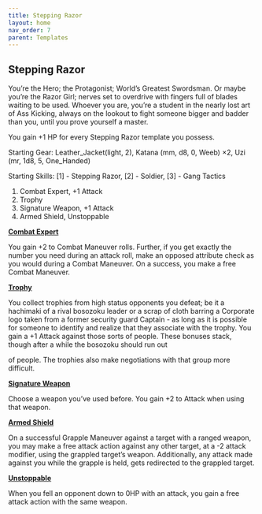 ```yaml
---
title: Stepping Razor
layout: home
nav_order: 7
parent: Templates
---
```




## **Stepping Razor**

You’re the Hero; the Protagonist; World’s Greatest Swordsman. Or maybe you’re the Razor Girl; nerves set to overdrive with fingers full of blades waiting to be used. Whoever you are, you’re a student in the nearly lost art of Ass Kicking, always on the lookout to fight someone bigger and badder than you, until you prove yourself a master. 

You gain +1 HP for every Stepping Razor template you possess.  

Starting Gear: Leather_Jacket(light, 2), Katana (mm, d8, 0, Weeb) ×2, Uzi (mr, 1d8, 5, One_Handed)

Starting Skills: [1] - Stepping Razor, [2] - Soldier, [3] - Gang Tactics



1. Combat Expert, +1 Attack
2. Trophy
3. Signature Weapon, +1 Attack
4. Armed Shield, Unstoppable

**<span style="text-decoration:underline;">Combat Expert</span>**

You gain +2 to Combat Maneuver rolls. Further, if you get exactly the number you need during an attack roll, make an opposed attribute check as you would during a Combat Maneuver. On a success, you make a free Combat Maneuver. 

**<span style="text-decoration:underline;">Trophy</span>**

You collect trophies from high status opponents you defeat; be it a hachimaki of a rival bosozoku leader or a scrap of cloth barring a Corporate logo taken from a former security guard Captain - as long as it is possible for someone to identify and realize that they associate with the trophy. You gain a +1 Attack against those sorts of people. These bonuses stack, though after a while the bosozoku should run out 

of people. The trophies also make negotiations with that group more difficult. 

**<span style="text-decoration:underline;">Signature Weapon</span>**

Choose a weapon you’ve used before. You gain +2 to Attack when using that weapon. 

**<span style="text-decoration:underline;">Armed Shield</span>**

On a successful Grapple Maneuver against a target with a ranged weapon, you may make a free attack action against any other target, at a -2 attack modifier, using the grappled target’s weapon. Additionally, any attack made against you while the grapple is held, gets redirected to the grappled target.

**<span style="text-decoration:underline;">Unstoppable</span>**

When you fell an opponent down to 0HP with an attack, you gain a free attack action with the same weapon.  


